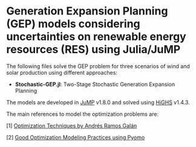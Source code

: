 # Generation Expansion Planning (GEP) models considering uncertainties on renewable energy resources (RES) using Julia/JuMP

The following files solve the GEP problem for three scenarios of wind and solar production using different approaches:

* **Stochastic-GEP.jl**: Two-Stage Stochastic Generation Expansion Planning

The models are developed in [JuMP](https://jump.dev/JuMP.jl/stable/) v1.8.0 and solved using [HiGHS](https://highs.dev/) v1.4.3.

The main references to model the optimization problems are:

[1] [Optimization Techniques by Andrés Ramos Galán](https://pascua.iit.comillas.edu/aramos/OT.htm)

[2] [Good Optimization Modeling Practices using Pyomo](https://pascua.iit.comillas.edu/aramos/simio/transpa/s_GoodOptimizationModelingPracticesPyomo.pdf)

